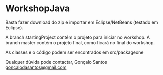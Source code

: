 # WorkshopJava


Basta fazer download do zip e importar em Eclipse/NetBeans (testado em Eclipse).

A branch startingProject contém o projeto para iniciar no workshop.
A branch master contém o projeto final, como ficará no final do workshop.

As classes e o código podem ser encontrados em src/packageone


Qualquer dúvida pode contactar,
Gonçalo Santos
goncalodasantos@gmail.com
